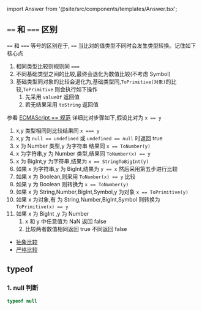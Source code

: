 import Answer from '@site/src/components/templates/Answer.tsx';

## `==` 和 `===` 区别

<Answer>

`==` 和 `===` 等号的区别在于, `==` 当比对的值类型不同时会发生类型转换。记住如下核心点

1. 相同类型比较则规则同 `===`
2. 不同基础类型之间的比较,最终会退化为数值比较(不考虑 Symbol)
3. 基础类型同对象的比较会退化为,基础类型同,`ToPrimitive(对象)`的比较,`ToPrimitive` 则会执行如下操作
   1. 先采用 `valueOf` 返回值
   2. 若无结果采用 `toString` 返回值

参看 [ECMAScript == 规范](https://tc39.es/ecma262/#sec-abstract-equality-comparison) 详细比对步骤如下,假设比对为 `x == y`

1. x,y 类型相同则比较结果同 `x === y`
2. x,y 为 `null == undefined` 或 `undefined == null` 时返回 true
3. x 为 Number 类型,y 为字符串 结果同 `x == ToNumber(y)`
4. x 为字符串,y 为 Number 类型,结果同 `ToNumber(x) == y`
5. x 为 BigInt,y 为字符串,结果为 `x == StringToBigInt(y)`
6. 如果 x 为字符串,y 为 BigInt,结果为 `y == x` 然后采用第五步进行比较
7. 如果 x 为 Boolean,则采用 `ToNumber(x) == y` 比较
8. 如果 y 为 Boolean 则转换为 `x == ToNumber(y)`
9. 如果 x 为 String,Number,BigInt,Symbol,y 为对象 `x == ToPrimitive(y)`
10. 如果 x 为对象,有 为 String,Number,BigInt,Symbol 则转换为 `ToPrimitive(x) == y`
11. 如果 x 为 BigInt ,y 为 Number
    1. x 和 y 中任意值为 NaN 返回 false
    2. 比较两者数值相同返回 true 不同返回 false

- [抽象比较](https://tc39.github.io/ecma262/#sec-abstract-equality-comparison)
- [严格比较](https://tc39.github.io/ecma262/#sec-strict-equality-comparison)

</Answer>

## typeof

### 1. null 判断

```js
typeof null
```

<Answer>

</Answer>
